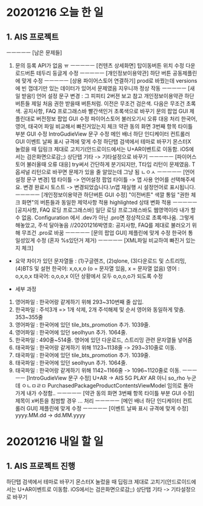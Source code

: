 # 20201216 오늘 한 일
## 1. AIS 프로젝트
ㅡㅡㅡㅡㅡ
[남은 문제들]
1. 문의 등록
API가 없음 ㅠ
ㅡㅡㅡㅡㅡ
[컨텐츠 상세화면]
탑이동버튼 위치 수정
다운로드버튼 테두리 둥글게 수정
ㅡㅡㅡㅡㅡ
[개인정보이용약관]
하단 버튼 공동제플린에 맞게 수정
ㅡㅡㅡㅡㅡ 
[상용 파이어스토어 연결하기]
prod로 바꿨는데 versions에 빈 껍데기만 있는 데이터가 있어서 문제였음
지우니까 정상 작동
ㅡㅡㅡㅡㅡ
[새 일 받음!]
언어 설정 문구 변경 : 그 피피티 2버젼 보고 참고
개인정보이용약관 하단 버튼들 제일 처음 권한 받을때 버튼처럼. 이전은 무조건 검은색. 다음은 무조건 초록색.
공지사항, FAQ 프로그래스바 빨간색인거 초록색으로 바꾸기
문의 팝업 GUI 제플린대로
버전정보 팝업 GUI 수정
파이어스토어 불러오기시 오류 대응 처리
한국어, 영어, 태국어 파일 비교해서 빠진거있는지 체크
약관 동의 화면 3번째 항목 타이틀 부분 GUI 수정
IntroGudieView 문구 수정
메인 배너 하단 인디케이터 컨트롤러 GUI
이벤트 날짜 표시 규격에 맞게 수정
하단탭 검색에서 테마로 바꾸기
몬스터X 눌렀을 때 딥링크 제대로 고치기(안드로이드에서는 U+AR이벤트로 이동함. iOS에서는 검은화면으로감;;)
상단탭 기타 -> 기타설정으로 바꾸기
ㅡㅡㅡㅡㅡ
[파이어스토어 불러올때 오류 대응]
try써서 간단하게 분기되지만, T타입 리턴이 문제였음.
T 옵셔널 리턴으로 바꾸면 문제가 있을 줄 알았는데 그냥 됨 ㄴㅇㅅ
ㅡㅡㅡㅡㅡ
[언어 설정 문구 변경]
탭 타이틀 -> 언어설정
팝업 타이틀 -> 앱 사용 언어를 선택해주세요.
변경 완료시 토스트 -> 변경되었습니다.\n앱 재실행 시 설정언어로 표시됩니다.
ㅡㅡㅡㅡㅡ
[개인정보이용약관 하단버튼 GUI 수정]
"이전버튼" 색깔 통일
"권한 체크 화면"의 버튼들과 동일한 제약사항 적용
highlighted 상태 변화 적용
ㅡㅡㅡㅡㅡ
[공지사항, FAQ 로딩 프로그래스바]
일단 로딩 프로그래스바도 웹영역이라 내가 할 수 없음.
Configuration 에서 .dev가 아닌 .pro면 정상적으로 초록색나옴.
그렇게 해놓았고, 주석 달아놓음
//20201216박영호: 공지사항, FAQ를 제대로 불러오기 위해 무조건 .pro로 바꿈
ㅡㅡㅡㅡㅡ
[문의 팝업 GUI]
제플린에 맞게 수정
한국어 통일성있게 수정 (혼자 %s있던거 제거)
ㅡㅡㅡㅡㅡ
[XML파일 비교하여 빠진거 있는지 체크]
 - 요약
차이가 있던 문자열들 : (1)구글렌즈, (2)qlone, (3)다운로드 및 스트리밍, (4)BTS 및 설현
한국어: x,o,x,o  (o = 문자열 있음, x = 문자열 없음)
영어 : o,x,o,x
태국어: o,o,o,x
이던 상황에서 모두 o,o,o,o가 되도록 수정

 - 세부 과정
1. 영어파일 : 한국어랑 같게하기 위해 293~310번째 줄 삽입.
2. 한국파일 : 주석3개 => 1개 삭제, 2개 주석해제 및 순서 영어와 동일하게 맞춤. 353~355줄
3. 영어파일 : 한국어에 있던 tile_bts_promotion 추가. 1039줄.
4. 영어파일 : 한국어에 있던 seolhyun 추가. 1064줄.
5. 한국파일 : 490줄~514줄. 영어에 있던 다운로드, 스트리밍 관련 문자열들 넣어줌
6. 태국파일 : 한국어랑 같게하기 위해 1123~1138줄 -> 293~310줄로 이동.
7. 태국파일 : 한국어에 있던 tile_bts_promotion 추가. 1039줄.
8. 태국파일 : 한국어에 있던 seolhyun 추가. 1064줄.
6. 태국파일 : 한국어랑 같게하기 위해 1142~1166줄 -> 1096~1120줄로 이동.
ㅡㅡㅡㅡㅡ
[IntroGudieView 문구 수정]
U+AR -> AIS 5G PLAY AR
아니 so_rho 누군데 ㅇㄴㅁㄹㅁ
PurchasedPackageProductContentsViewModel 임의로 돌아가게 내가 수정함..
ㅡㅡㅡㅡㅡ
[약관 동의 화면 3번째 항목 타이틀 부분 GUI 수정]
제목이 x버튼을 침범할 경우 ... 처리
ㅡㅡㅡㅡㅡ
[메인 배너 하단 인디케이터 컨트롤러 GUI]
제플린에 맞게 수정
ㅡㅡㅡㅡㅡ
[이벤트 날짜 표시 규격에 맞게 수정]
yyyy.MM.dd -> dd.MM.yyyy

# 20201216 내일 할 일
## 1. AIS 프로젝트 진행
하단탭 검색에서 테마로 바꾸기
몬스터X 눌렀을 때 딥링크 제대로 고치기(안드로이드에서는 U+AR이벤트로 이동함. iOS에서는 검은화면으로감;;)
상단탭 기타 -> 기타설정으로 바꾸기
